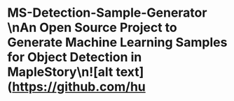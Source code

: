 # MS-Detection-Sample-Generator \nAn Open Source Project to Generate Machine Learning Samples for Object Detection in MapleStory\n![alt text](https://github.com/hu